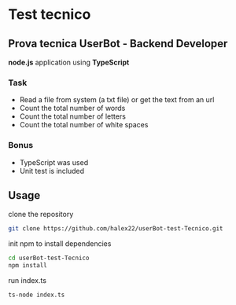 # Test tecnico

## Prova tecnica UserBot - Backend Developer

**node.js** application using **TypeScript**

### Task

- Read a file from system (a txt file) or get the text from an url
- Count the total number of words
- Count the total number of letters
- Count the total number of white spaces

### Bonus

- TypeScript was used
- Unit test is included

## Usage

clone the repository

```bash
git clone https://github.com/halex22/userBot-test-Tecnico.git
```

init npm to install dependencies

```bash
cd userBot-test-Tecnico
npm install
```

run index.ts

```bash
ts-node index.ts
```
